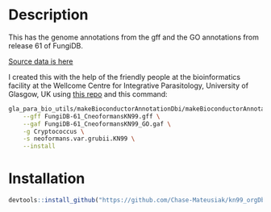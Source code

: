 # Description

This has the genome annotations from the gff and the GO annotations from release 61 of FungiDB.  

[Source data is here](https://fungidb.org/common/downloads/release-61/CneoformansKN99/fasta/data/)  

I created this with the help of the friendly people at the bioinformatics 
facility at the Wellcome Centre for Integrative Parasitology, University of 
Glasgow, UK using [this repo](https://github.com/glaParaBio/utils) and this 
command:  

```bash
gla_para_bio_utils/makeBioconductorAnnotationDbi/makeBioconductorAnnotationDbi.r \
    --gff FungiDB-61_CneoformansKN99.gff \
    --gaf FungiDB-61_CneoformansKN99_GO.gaf \
    -g Cryptococcus \
    -s neoformans.var.grubii.KN99 \
    --install
```

# Installation

```R
devtools::install_github("https://github.com/Chase-Mateusiak/kn99_orgDb.git")
```
